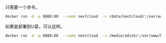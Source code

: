 只需要一个命令。

```bash
docker run -d -p 8888:80  --name nextcloud  -v /data/nextcloud/:/var/www/html/ --restart=always   --privileged=true  arm64v8/nextcloud
```

<!-- more -->

如果是部署到U盘，可以这样。

```bash
docker run -d -p 8888:80  --name nextcloud  -v /media/udisk/:/var/www/html/ --restart=always   --privileged=true  arm64v8/nextcloud
```

